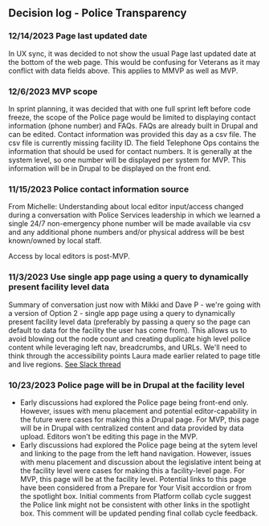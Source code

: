 ## Decision log - Police Transparency

### 12/14/2023 Page last updated date
In UX sync, it was decided to not show the usual Page last updated date at the bottom of the web page. This would be confusing for Veterans as it may conflict with data fields above. This applies to MMVP as well as MVP.

### 12/6/2023 MVP scope
In sprint planning, it was decided that with one full sprint left before code freeze, the scope of the Police page would be limited to displaying contact information (phone number) and FAQs. FAQs are already built in Drupal and can be edited. Contact information was provided this day as a csv file. The csv file is currently missing facility ID. The field Telephone Ops contains the information that should be used for contact numbers. It is generally at the system level, so one number will be displayed per system for MVP. This information will be in Drupal to be displayed on the front end.

### 11/15/2023 Police contact information source
From Michelle: Understanding about local editor input/access changed during a conversation with Police Services leadership in which we learned a single 24/7 non-emergency phone number will be made available via csv and any additional phone numbers and/or physical address will be best known/owned by local staff.

Access by local editors is post-MVP.

### 11/3/2023 Use single app page using a query to dynamically present facility level data
Summary of conversation just now with Mikki and Dave P - we're going with a version of Option 2 - single app page using a query to dynamically present facility level data (preferably by passing a query so the page can default to data for the facility the user has come from). This allows us to avoid blowing out the node count and creating duplicate high level police content while leveraging left nav, breadcrumbs, and URLs. We'll need to think through the accessibility points Laura made earlier related to page title and live regions. [See Slack thread](https://dsva.slack.com/archives/C0FQSS30V/p1698966435539929)

### 10/23/2023 Police page will be in Drupal at the facility level
- Early discussions had explored the Police page being front-end only. However, issues with menu placement and potential editor-capability in the future were cases for making this a Drupal page. For MVP, this page will be in Drupal with centralized content and data provided by data upload. Editors won't be editing this page in the MVP.
- Early discussions had explored the Police page being at the sytem level and linking to the page from the left hand navigation. However, issues with menu placement and discussion about the legislative intent being at the facility level were cases for making this a facility-level page. For MVP, this page will be at the facility level. Potential links to this page have been considered from a Prepare for Your Visit accordion or from the spotlight box. Initial comments from Platform collab cycle suggest the Police link might not be consistent with other links in the spotlight box. This comment will be updated pending final collab cycle feedback.
